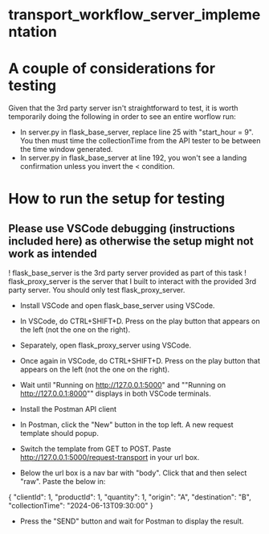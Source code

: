 # transport_workflow_server_implementation

# A couple of considerations for testing

Given that the 3rd party server isn't straightforward to test, it is worth temporarily doing the following in order to see an entire worflow run:
* In server.py in flask_base_server, replace line 25 with "start_hour = 9". You then must time the collectionTime from the API tester to be between the time window generated.
* In server.py in flask_base_server at line 192, you won't see a landing confirmation unless you invert the < condition.

# How to run the setup for testing
## Please use VSCode debugging (instructions included here) as otherwise the setup might not work as intended

! flask_base_server is the 3rd party server provided as part of this task
! flask_proxy_server is the server that I built to interact with the provided 3rd party server.
You should only test flask_proxy_server.

* Install VSCode and open flask_base_server using VSCode.
* In VSCode, do CTRL+SHIFT+D. Press on the play button that appears on the left (not the one on the right).

* Separately, open flask_proxy_server using VSCode.
* Once again in VSCode, do CTRL+SHIFT+D. Press on the play button that appears on the left (not the one on the right).

* Wait until "Running on http://127.0.0.1:5000" and ""Running on http://127.0.0.1:8000"" displays in both VSCode terminals.

* Install the Postman API client
* In Postman, click the "New" button in the top left. A new request template should popup.
* Switch the template from GET to POST. Paste http://127.0.0.1:5000/request-transport in your url box.
* Below the url box is a nav bar with "body". Click that and then select "raw". Paste the below in:

{
    "clientId": 1,
    "productId": 1,
    "quantity": 1,
    "origin": "A",
    "destination": "B",
    "collectionTime": "2024-06-13T09:30:00"
}

* Press the "SEND" button and wait for Postman to display the result.
